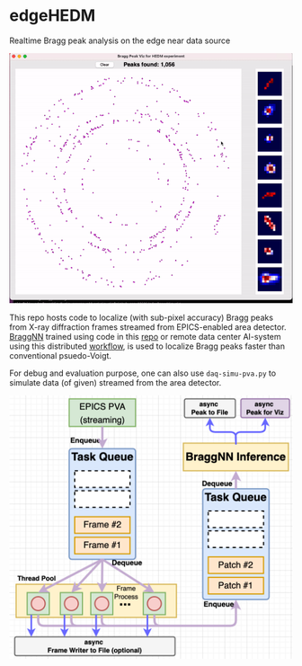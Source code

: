# edgeHEDM
Realtime Bragg peak analysis on the edge near data source

![Software Arch](doc/demo.gif)

This repo hosts code to localize (with sub-pixel accuracy) Bragg peaks from X-ray diffraction frames streamed from EPICS-enabled area detector.
[BraggNN](https://arxiv.org/abs/2008.08198) trained using code in this [repo](https://github.com/lzhengchun/BraggNN) or remote data center AI-system using this distributed [workflow](https://arxiv.org/abs/2105.13967), is used to localize Bragg peaks faster than conventional psuedo-Voigt.

For debug and evaluation purpose, one can also use `daq-simu-pva.py` to simulate data (of given) streamed from the area detector.

![Software Arch](doc/edgeBragg.png)

